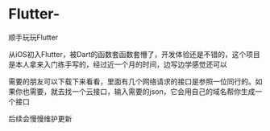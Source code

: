 # Flutter-

顺手玩玩Flutter

从iOS初入Flutter，被Dart的函数套函数套懵了，开发体验还是不错的，这个项目是本人拿来入门练手写的，经过近一个月的时间，边写边学感觉还可以

需要的朋友可以下载下来看看，里面有几个网络请求的接口是参照一位同行的。如果你也需要，就去找一个云接口，输入需要的json，它会用自己的域名帮你生成一个接口

后续会慢慢维护更新
